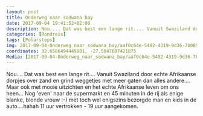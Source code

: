 ```yaml
---
layout: post
title: Onderweg naar sodwana bay 
date: 2017-09-04 19:41:52+02:00
description: Nou.... Dat was best een lange rit.... Vanuit Swaziland door echte Afrikaanse dorpjes over zand en grind weggetjes met meer gaten dan alles andere.... Maar ook met mooie uitzichten en het echte Afrikaanse leven om ons he
categories: [Rondreis]
tags: [Polarsteps]
img: 2017-09-04-Onderweg_naar_sodwana_bay/aaf0c64e-5492-4319-9d36-7b08515b9268_large_image.jpg
coordinates: 32.6586494445801, -27.5047607421875
Media: [2017-09-04-Onderweg_naar_sodwana_bay/aaf0c64e-5492-4319-9d36-7b08515b9268_large_image.jpg, 2017-09-04-Onderweg_naar_sodwana_bay/6947bf65-51f2-4a46-be77-2336d445ea18_large_image.jpg, 2017-09-04-Onderweg_naar_sodwana_bay/1247b13a-eeb4-41e9-8da1-43112511d592_large_image.jpg]
---
```

Nou.... Dat was best een lange rit.... Vanuit Swaziland door echte Afrikaanse dorpjes over zand en grind weggetjes met meer gaten dan alles andere.... Maar ook met mooie uitzichten en het echte Afrikaanse leven om ons heen... Nog 'even' naar de supermarkt en 45 minuten in de rij als enige blanke, blonde vrouw :-) met toch wel enigszins bezorgde man en kids in de auto....hahah
11 uur vertrokken - 19 uur aangekomen.